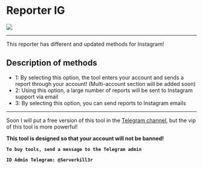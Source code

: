 # Reporter IG

<img src="https://github.com/esfelorm/ReporterInstagram-/assets/175118235/77243dd9-424f-4e48-a455-c827d150b3d9"> 

------------------

This reporter has different and updated methods for Instagram! 

## Description of methods 

- 1: By selecting this option, the tool enters your account and sends a report through your account! (Multi-account section will be added soon)
- 2: Using this option, a large number of reports will be sent to Instagram support via email
- 3: By selecting this option, you can send reports to Instagram emails

------------------


Soon I will put a free version of this tool in the <a href="https://t.me/esfelurm"> Telegram channel</a>, but the vip of this tool is more powerful! 


<b> This tool is designed so that your account will not be banned! 

`To buy tools, send a message to the Telegram admin`

```
ID Admin Telegram: @Serverkill3r
```
